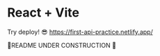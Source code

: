# React + Vite

Try deploy! 😎
https://first-api-practice.netlify.app/


:space_invader:README UNDER CONSTRUCTION :space_invader:
